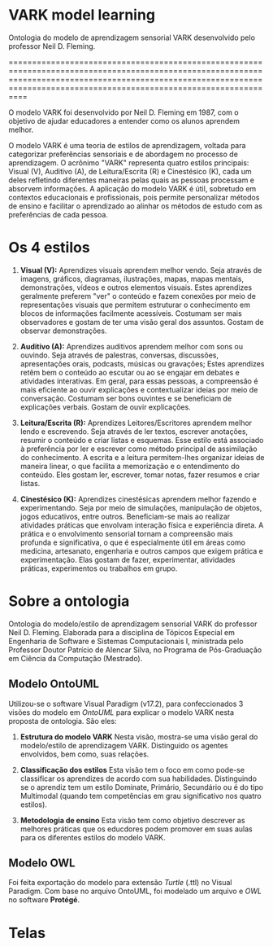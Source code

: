 # **VARK model learning**
Ontologia do modelo de aprendizagem sensorial VARK desenvolvido pelo professor Neil D. Fleming.

============================================================================================================================================================================================================================

O modelo VARK foi desenvolvido por Neil D. Fleming em 1987, com o objetivo de ajudar educadores a entender como os alunos aprendem melhor.

O modelo VARK é uma teoria de estilos de aprendizagem, voltada para categorizar preferências sensoriais e de abordagem no processo de aprendizagem. O acrônimo "VARK" representa quatro estilos principais: Visual (V), Auditivo (A), de Leitura/Escrita (R) e Cinestésico (K), cada um deles refletindo diferentes maneiras pelas quais as pessoas processam e absorvem informações. A aplicação do modelo VARK é útil, sobretudo em contextos educacionais e profissionais, pois permite personalizar métodos de ensino e facilitar o aprendizado ao alinhar os métodos de estudo com as preferências de cada pessoa.

# **Os 4 estilos**

1. **Visual (V):**
Aprendizes visuais aprendem melhor vendo. Seja através de imagens, gráficos, diagramas, ilustrações, mapas, mapas mentais, demonstrações, vídeos e outros elementos visuais. 
Estes aprendizes geralmente preferem "ver" o conteúdo e fazem conexões por meio de representações visuais que permitem estruturar o conhecimento em blocos de informações facilmente acessíveis.
Costumam ser mais observadores e gostam de ter uma visão geral dos assuntos.
Gostam de observar demonstrações.

2. **Auditivo (A):**
Aprendizes auditivos aprendem melhor com sons ou ouvindo. Seja através de palestras, conversas, discussões, apresentações orais, podcasts, músicas ou gravações;
Estes aprendizes retêm bem o conteúdo ao escutar ou ao se engajar em debates e atividades interativas.
Em geral, para essas pessoas, a compreensão é mais eficiente ao ouvir explicações e contextualizar ideias por meio de conversação.
Costumam ser bons ouvintes e se beneficiam de explicações verbais.
Gostam de ouvir explicações.

3. **Leitura/Escrita (R):**
Aprendizes Leitores/Escritores aprendem melhor lendo e escrevendo. Seja através de ler textos, escrever anotações, resumir o conteúdo e criar listas e esquemas.
Esse estilo está associado à preferência por ler e escrever como método principal de assimilação do conhecimento.
A escrita e a leitura permitem-lhes organizar ideias de maneira linear, o que facilita a memorização e o entendimento do conteúdo.
Eles gostam ler, escrever, tomar notas, fazer resumos e criar listas.

4. **Cinestésico (K):**
Aprendizes cinestésicas aprendem melhor fazendo e experimentando. Seja por meio de simulações, manipulação de objetos, jogos educativos, entre outros.
Beneficiam-se mais ao realizar atividades práticas que envolvam interação física e experiência direta. 
A prática e o envolvimento sensorial tornam a compreensão mais profunda e significativa, o que é especialmente útil em áreas como medicina, artesanato, engenharia e outros campos que exigem prática e experimentação.
Elas gostam de fazer, experimentar, atividades práticas, experimentos ou trabalhos em grupo.

# **Sobre a ontologia**

Ontologia do modelo/estilo de aprendizagem sensorial VARK do professor Neil D. Fleming.
Elaborada para a disciplina de Tópicos Especial em Engenharia de Software e Sistemas Computacionais I, ministrada pelo Professor Doutor Patrício de Alencar Silva, no Programa de Pós-Graduação em Ciência da Computação (Mestrado).

## **Modelo OntoUML**

Utilizou-se o software Visual Paradigm (v17.2), para confeccionados 3 visões do modelo em _OntoUML_ para explicar o modelo VARK nesta proposta de ontologia. São eles:

1. **Estrutura do modelo VARK**
Nesta visão, mostra-se uma visão geral do modelo/estilo de aprendizagem VARK. Distinguido os agentes envolvidos, bem como, suas relações.

2. **Classificação dos estilos**
Esta visão tem o foco em como pode-se classificar os aprendizes de acordo com sua habilidades. Distinguindo se o aprendiz tem um estilo Dominate, Primário, Secundário ou é do tipo Multimodal (quando tem competências em grau significativo nos quatro estilos).

3. **Metodologia de ensino**
Esta visão tem como objetivo descrever as melhores práticas que os educdores podem promover em suas aulas para os diferentes estilos do modelo VARK.

## **Modelo OWL**
Foi feita exportação do modelo para extensão _Turtle_ (.ttl) no Visual Paradigm.
Com base no arquivo OntoUML, foi modelado um arquivo e _OWL_ no software **Protégé**.

# **Telas**
